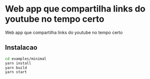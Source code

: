 # Web app que compartilha links do youtube no tempo certo

Web app que compartilha links do youtube no tempo certo

## Instalacao

``` bash
cd examples/minimal
yarn install
yarn build
yarn start
```

